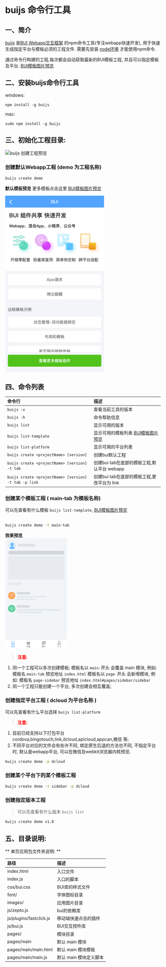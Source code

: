 # buijs 命令行工具

## 一、简介
[buijs](https://github.com/imouou/buijs-cli) 是[BUI Webapp交互框架](http://www.easybui.com) 的npm命令工具(专注webapp快速开发), 用于快速生成指定平台与模板必须的工程文件. 需要先安装 [node环境](https://nodejs.org/zh-cn/) 才能使用npm命令. 

通过命令行构建的工程,每次都会自动获取最新的BUI模板工程, 并且可以指定模板及平台.  [BUI模板图片预览](https://github.com/imouou/BUI-Template/)

## 二、安装buijs命令行工具

windows: 
```
npm install -g buijs
```

mac: 
```
sudo npm install -g buijs
```

## 三、初始化工程目录:

![buijs 创建工程预览](http://www.easybui.com/docs/images/router/buijs-create-demo_low.gif)


### 创建默认Webapp工程 (demo 为工程名称)

```bash
buijs create demo 
```
**默认模板预览**  更多模板点击这里 [BUI模板图片预览](https://github.com/imouou/BUI-Template/)

<img src="https://raw.githubusercontent.com/imouou/BUI-Template/master/preview.png" alt="">


## 四、命令列表

| **命令行**   | **描述**           |
|:------------- |:-------------------|
| `buijs -v`       |查看当前工具的版本    |
| `buijs -h`       |命令帮助信息    |
| `buijs list`       |显示可用的版本    |
| `buijs list-template`       |显示可用的模板列表 [BUI模板图片预览](https://github.com/imouou/BUI-Template/)    |
| `buijs list-platform`       |显示可用的平台列表    |
| `buijs create <projectName> [version]`       |创建bui默认工程    |
| `buijs create <projectName> [version] -t tab`       |创建bui tab在底部的模板工程,默认平台 webapp    |
| `buijs create <projectName> [version] -t tab -p link`       |创建bui tab在底部的模板工程,更改平台为 link    |


### 创建某个模板工程 ( main-tab 为模板名称)
可以先查看有什么模板 `buijs list-template`, [BUI模板图片预览](https://github.com/imouou/BUI-Template/)

```bash

buijs create demo -t main-tab

```

**效果预览**  
<img src="https://raw.githubusercontent.com/imouou/BUI-Template/master/templates/main-tab/preview.png" alt="">
> <strong style="color:red">注意:</strong>
1. 同一个工程可以多次创建模板;
模板名以 `main-`开头 会覆盖 main 模块, 例如: 模板名 `main-tab` 预览地址 `index.html`
模板名以 `page-`开头 会新增模块, 例如: 模板名 `page-sidebar` 预览地址 `index.html#pages/sidebar/sidebar`
2. 同一个工程只能创建一个平台, 多次创建会相互覆盖;


### 创建指定平台工程 ( dcloud 为平台名称 ) 
可以先查看有什么平台选择 `buijs list-platform`
> <strong style="color:red">注意:</strong>
1. 目前已经支持以下打包平台 cordova,bingotouch,link,dcloud,apicloud,appcan,微信 等; 
2. 不同平台对应的文件会有些许不同, 绑定原生后退的方法也不同, 不指定平台时, 默认是webapp平台, 可以在微信及webkit浏览器内核预览.

```bash
buijs create demo -p dcloud
```


### 创建某个平台下的某个模板工程

```bash
buijs create demo -t sidebar -p dcloud
```

### 创建指定版本工程
> 可以先查看有什么版本 `buijs list`

```bash
buijs create demo v1.0
```
## 五、目录说明: 

** 单页应用包文件夹说明: **

| **路径**   | **描述**           |
|:------------- |:-------------------|
| index.html     |入口文件    |
| index.js       |入口的脚本    |
| css/bui.css  |BUI库的样式文件    |
| font/         |字体图标目录    |
| images/       |应用图片目录    |
| js/zepto.js  | bui的依赖库  |
| js/plugins/fastclick.js  |  移动端快速点击的插件   |
| js/bui.js       |  BUI交互控件库   |
| pages/      | 模块目录    |
| pages/main       | 默认 main 模块    |
| pages/main/main.html      | 默认 main 模块模板    |
| pages/main/main.js      | 默认 main 模块定义脚本    |
